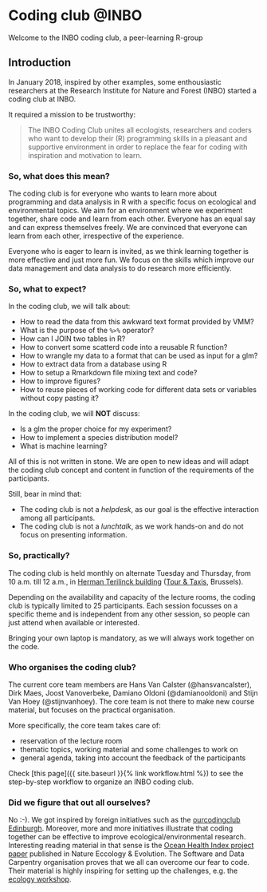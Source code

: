 # Coding club @INBO

Welcome to the INBO coding club, a peer-learning R-group

## Introduction

In January 2018, inspired by other examples, some enthousiastic researchers at the Research Institute for Nature and Forest (INBO) started a coding club at INBO.

It required a mission to be trustworthy:

> The INBO Coding Club unites all ecologists, researchers and coders  who want to develop their (R) programming skills in a pleasant and supportive environment in order to replace the fear for coding with inspiration and motivation to learn.

### So, what does this mean?

The coding club is for everyone who wants to learn more about programming and data analysis in R with a specific focus on ecological and environmental topics. We aim for an environment where we experiment together, share code and learn from each other. Everyone has an equal say and can express themselves freely. We are convinced that everyone can learn from each other, irrespective of the experience.

Everyone who is eager to learn is invited, as we think learning together is more effective and just more fun. We focus on the skills which improve our data management and data analysis to do research more efficiently.

### So, what to expect?

In the coding club, we will talk about:

- How to read the data from this awkward text format provided by VMM?
- What is the purpose of the `%>%` operator?
- How can I JOIN two tables in R?
- How to convert some scatterd code into a reusable R function?
- How to wrangle my data to a format that can be used as input for a glm?
- How to extract data from a database using R
- How to setup a Rmarkdown file mixing text and code?
- How to improve figures?
- How to reuse pieces of working code for different data sets or variables without copy pasting it?

In the coding club, we will __NOT__ discuss:

- Is a glm the proper choice for my experiment?
- How to implement a species distribution model?
- What is machine learning?

All of this is not written in stone. We are open to new ideas and will adapt the coding club concept and content in function of the requirements of the participants.

Still, bear in mind that:

- The coding club is not a _helpdesk_, as our goal is the effective interaction among all participants.
- The coding club is not a _lunchtalk_, as we work hands-on and do not focus on presenting information.

### So, practically?

The coding club is held monthly on alternate Tuesday and Thursday, from 10 a.m. till 12 a.m., in [Herman Terilinck building](https://www.vlaanderen.be/nl/vlaamse-overheid/gebouwen/herman-teirlinckgebouw) ([Tour & Taxis](https://en.wikipedia.org/wiki/Tour_%26_Taxis), Brussels).

Depending on the availability and capacity of the lecture rooms, the coding club is typically limited to 25 participants. Each session focusses on a specific theme and is independent from any other session, so people can just attend when available or interested.

Bringing your own laptop is mandatory, as we will always work together on the code.

### Who organises the coding club?

The current core team members are Hans Van Calster (@hansvancalster), Dirk Maes, Joost Vanoverbeke, Damiano Oldoni (@damianooldoni) and Stijn Van Hoey (@stijnvanhoey). The core team is not there to make new course material, but focuses on the practical organisation.

More specifically, the core team takes care of:

* reservation of the lecture room
* thematic topics, working material and some challenges to work on
* general agenda, taking into account the feedback of the participants

Check [this page]({{ site.baseurl }}{% link workflow.html  %}) to see the step-by-step workflow to organize an INBO coding club.

### Did we figure that out all ourselves?

No :-). We got inspired by foreign initiatives such as the [ourcodingclub Edinburgh](https://ourcodingclub.github.io/). Moreover, more and more initiatives illustrate that coding together can be effective to improve ecological/environmental research. Interesting reading material in that sense is the [Ocean Health Index project paper](https://www.nature.com/articles/s41559-017-0160) published in Nature Eccology & Evolution. The Software and Data Carpentry organisation proves that we all can overcome our fear to code. Their material is highly inspiring for setting up the challenges, e.g. the [ecology workshop](http://www.datacarpentry.org/lessons/#ecology-workshop).

